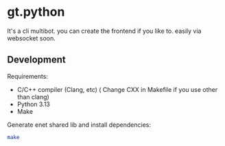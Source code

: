 # gt.python

It's a cli multibot. you can create the frontend if you like to. easily via websocket soon.

## Development
Requirements:
- C/C++ compiler (Clang, etc) ( Change CXX in Makefile if you use other than clang)
- Python 3.13
- Make

Generate enet shared lib and install dependencies:
```bash
make
```